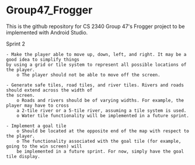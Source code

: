 # Group47_Frogger
This is the github repository for CS 2340 Group 47's Frogger project to be implemented with Android Studio.


Sprint 2 

    - Make the player able to move up, down, left, and right. It may be a good idea to simplify things 
    by using a grid or tile system to represent all possible locations of the player. 
        o The player should not be able to move off the screen. 
		
    - Generate safe tiles, road tiles, and river tiles. Rivers and roads should extend across the width of 
    the screen.
        o Roads and rivers should be of varying widths. For example, the player may have to cross 
        a 2-tile river or a 5-tile river, assuming a tile system is used. 
        o Water tile functionality will be implemented in a future sprint. 
		
    - Implement a goal tile 
        o Should be located at the opposite end of the map with respect to the player. 
        o The functionality associated with the goal tile (for example, going to the win screen) will 
        be implemented in a future sprint. For now, simply have the goal tile display. 

